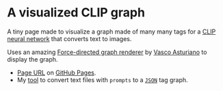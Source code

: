 # A visualized CLIP graph

A tiny page made to visualize a graph made of many many tags for a [CLIP neural network](https://openai.com/blog/clip/) that converts text to images.

Uses an amazing [Force-directed graph renderer](https://github.com/vasturiano/force-graph) by [Vasco Asturiano](https://github.com/vasturiano) to display the graph.

* [Page URL](https://6r1d.github.io/CLIP_graph_visualized/index.html) on [GitHub Pages](https://pages.github.com/).
* My [tool](https://github.com/6r1d/tagnet) to convert text files with `prompts` to a [`JSON`](https://en.wikipedia.org/wiki/JSON) tag graph.
